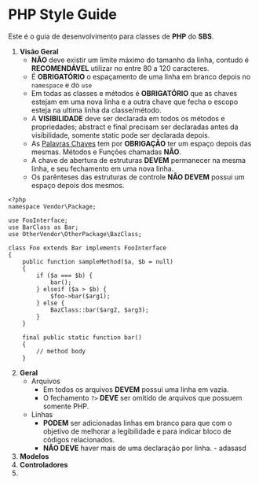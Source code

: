 # PHP Style Guide

Este é o guia de desenvolvimento para classes de **PHP** do **SBS**.

 1. **Visão Geral**
	 - **NÃO** deve existir um limite máximo do tamanho da linha, contudo é **RECOMENDÁVEL** utilizar no 			entre 80 a 120 caracteres.
	- É **OBRIGATÓRIO** o espaçamento de uma linha em branco depois no `namespace` e do `use` 
	 - Em todas as classes e métodos  é **OBRIGATÓRIO** que as chaves estejam em uma nova linha e a outra chave que fecha o escopo esteja na ultima linha da classe/método.
	 - A **VISIBILIDADE**  deve ser declarada em todos os métodos e propriedades; abstract e final precisam ser declaradas antes da visibilidade, somente static pode ser declarada depois.
	 - As [Palavras Chaves](http://php.net/manual/en/reserved.keywords.php) tem por **OBRIGAÇÃO** ter um espaço depois das mesmas. Métodos e Funções chamadas **NÃO**.
	 - A chave de abertura de estruturas **DEVEM** permanecer na mesma linha, e seu fechamento em uma nova linha.
	 - Os parênteses das estruturas de controle **NÂO DEVEM** possui um espaço depois dos mesmos.
```
<?php
namespace Vendor\Package;

use FooInterface;
use BarClass as Bar;
use OtherVendor\OtherPackage\BazClass;

class Foo extends Bar implements FooInterface
{
    public function sampleMethod($a, $b = null)
    {
        if ($a === $b) {
            bar();
        } elseif ($a > $b) {
            $foo->bar($arg1);
        } else {
            BazClass::bar($arg2, $arg3);
        }
    }

    final public static function bar()
    {
        // method body
    }
```
 2.  **Geral**
	 - Arquivos
		 - Em todos os arquivos **DEVEM** possui uma linha em vazia.
		- O fechamento `?>` **DEVE** ser omitido de arquivos que possuem somente PHP.
	 - Linhas
		- **PODEM** ser adicionadas linhas em branco para que com o objetivo de melhorar a legibilidade e 	para indicar bloco de códigos relacionados.
		- **NÃO DEVE** haver mais de uma declaração por linha.
	- adasasd
 4.  **Modelos**
 5. **Controladores**
 6. 

